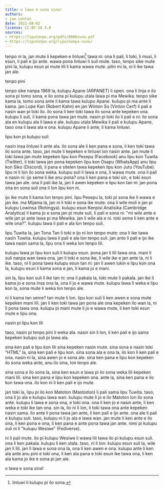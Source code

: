 ```yaml
---
title: o lawa e sona sina!
authors:
- jan Lentan
date: 2021-08-02
license: CC-BY-SA 4.0
sources:
- https://liputenpo.org/pdfs/0006suno.pdf
- https://liputenpo.org/lipu/nanpa-suno/
---
```


tenpo ni la, jan mute li kepeken e linluwi[^1] tawa ni: ona li pali, li toki, li musi, li esun, li pali e ijo ante. wawa pona linluwi li suli mute. taso, tenpo sike mute pini la, kulupu esun pi mute lili li kama wawa mute. pilin mi la, ni li ike tawa jan ale.

[^1]: linluwi li kulupu pi ilo sona.

tenpo pini

tenpo sike nanpa 1969 la, kulupu Apane (ARPANET) li open. ona li linja e ilo sona pi tomo sona, e ilo sona pi kulupu utala lawa pi ma Mewika. tenpo sike kama la, tomo sona ante li kama tawa kulupu Apane. kulupu pi ma ante li kama. jan Lope Kan (Robert Kahn) en jan Winton So (Vinton Cerf) li pali e nasin wan pi toki ilo. ilo sona li ken toki tawa ilo sona ante kepeken ona. kulupu li suli, li kama pona tawa jan mute. nasin pi toki ilo li pali e ni: ilo sona ala en kulupu ala li lawa e ale. kulupu utala Mewika li pali e kulupu Apane, taso ona li lawa ala e ona. kulupu Apane li ante, li kama linluwi.

lipu kon pi kulupu suli

nasin insa linluwi li ante ala. ilo sona ale li ken pana e sona, li ken toki tawa ilo sona ante. taso, jan mute li kepeken e linluwi lon nasin ante. jan mute li toki tawa jan mute kepeken lipu kon Pesepu (Facebook) anu lipu kon Tuwita (Twitter), li toki tawa jan pona kepeken lipu kon Osapu (WhatsApp) anu lipu kon Siko (Discord), li pana e sitelen tawa kepeken lipu kon Jutu (YouTube). lipu ni li lon ilo sona weka. kulupu suli li lawa e ona, li wawa mute. ona li pali e nasin ni: ijo seme li ike anu pona? ona li ken pana e toki sin, e toki esun tawa jan ale. ona li pali ike la, jan li awen kepeken e lipu kon tan ni: jan pona ona en sona suli ona li lon lipu kon ni.

ijo ike mute li kama lon tenpo pini. lipu Pesepu la, toki pi sona ike li wawa e jan ike. ma Mijama la, jan ni li toki e sona ike mute: ona li wile moli e jan pi kulupu Lowinsa (Rohingya). kulupu esun Kenpisi Analisika (Cambridge Analytica) li kama jo e sona jan pi mute suli, li pali e sona ni: "mi wile ante e wile jan pi ante lawa pi ma Mewika. jan li wile ala e ni. toki seme li ken ante e wile ona?". kulupu lawa li pali e ala lon tenpo suli.

lipu Tuwita la, jan Tona Tan li toki e ijo ni lon tenpo mute: ona li ike tawa nasin Tuwita. kulupu lawa li pali e ala lon tenpo suli. jan ante li pali e ijo ike tawa nasin sama la, lipu ona li weka lon tenpo lili.

kulupu lawa pi lipu kon suli li kulupu esun. pona jan li lili tawa ona. mani li suli nanpa wan tawa ona. jan li toki e sona ike, li wile ike e jan ante la, ni li ike. taso, ni li pona tawa kulupu esun tan ni: jan li awen lukin e lipu kon ona la, kulupu esun li kama sona e jan, li kama jo e mani.

sin la, lipu kon suli li ike tan ni: ona li pakala la, toki mute li pakala. jan ike li kama jo e sona insa ona la, ona li jo e wawa mute. kulupu lawa li weka e lipu kon la, sona mute li weka lon tenpo ale.

ni li kama tan seme? tan mute li lon. lipu kon suli li ken awen e sona mute kepeken mani lili. jan li ken toki tawa jan pona ale ona kepeken ilo wan la, ni li pona tawa ona. kulupu pi mani mute li jo e wawa mute, li ken toki esun mute e lipu ona.

nasin pi lipu kon lili

taso, nasin pi tenpo pini li weka ala. nasin sin li lon, li ken pali e ijo sama kepeken kulupu suli pi lawa ala.

sina ken pali e lipu kon lili sina kepeken nasin mute. sina sona e nasin toki "HTML" la, sina ken pali e lipu kon. sina sona ala e ona la, ilo kon li ken pali e ona. nasin ni la, sina awen jo e sona ale. sina ken pana e lipu kon kepeken ilo sona weka ante, anu ilo sina, lon tenpo ale.

sina sona e ilo sona la, sina ken esun e lawa pi ilo sona weka lili kepeken mani lili. sina ken pana e lipu kon kepeken ona. ante la, sina ken pana e ilo kon tawa ona. ilo kon ni li ken pali e ijo mute.

jan toki la, lipu pi ilo kon Matoton (Mastodon) li pali sama lipu Tuwita. taso, ona li jo ala e kulupu lawa wan. kulupu mute li jo e ilo Matoton lon ilo sona ante. kulupu li lawa e sona ona, e toki ona. ona li ken jo e nasin ante, li ken weka e toki ike tan ona. sin la, ilo ni li lon, li toki tawa ona ante kepeken nasin sama. ilo ante li pona tawa jan ante, li ken pali e ijo ante. ona ale li pali e kulupu suli. taso, kulupu ni li jo ala e lawa wan. jan mute li ken ante e ilo ona, li ken pona e ona, li ken pana e ante pona tawa jan ante. nimi pi kulupu suli ni li "kulupu Wesiwe" (Fediverse).

ni li pali mute. ilo pi kulupu Wesiwe li wawa lili tawa ilo pi kulupu esun suli. ona li ken pakala. kulupu li ken utala. taso, ni li lon: kulupu esun suli la, wile jan li lili. jan li lawa e sona ona la, ona li ken awen e ona. kulupu ante li ken ala ante anu pini e toki ona, li ken ala pana e toki esun ike tawa ona, li ken ala kama jo ike e sona pi jan ale.

o lawa e sona sina!